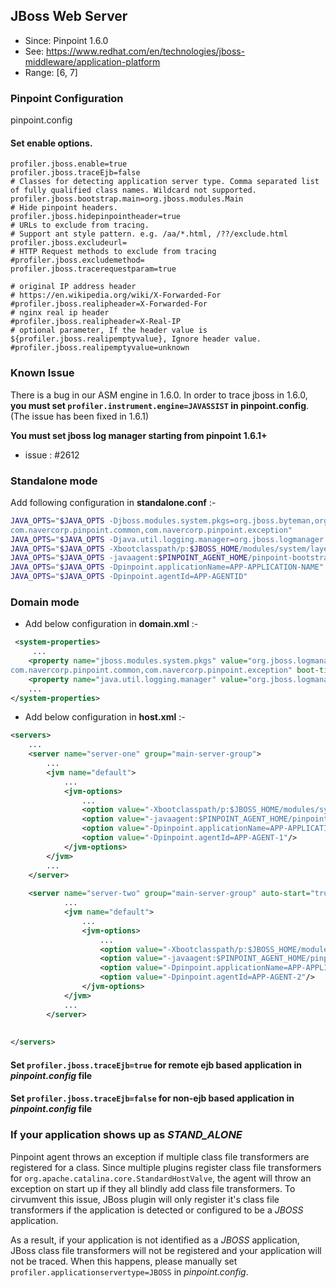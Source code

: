 ## JBoss Web Server
* Since: Pinpoint 1.6.0
* See: https://www.redhat.com/en/technologies/jboss-middleware/application-platform
* Range: [6, 7]

### Pinpoint Configuration
pinpoint.config

#### Set enable options.
~~~
profiler.jboss.enable=true
profiler.jboss.traceEjb=false
# Classes for detecting application server type. Comma separated list of fully qualified class names. Wildcard not supported.
profiler.jboss.bootstrap.main=org.jboss.modules.Main
# Hide pinpoint headers.
profiler.jboss.hidepinpointheader=true
# URLs to exclude from tracing.
# Support ant style pattern. e.g. /aa/*.html, /??/exclude.html
profiler.jboss.excludeurl=
# HTTP Request methods to exclude from tracing
#profiler.jboss.excludemethod=
profiler.jboss.tracerequestparam=true

# original IP address header
# https://en.wikipedia.org/wiki/X-Forwarded-For
#profiler.jboss.realipheader=X-Forwarded-For
# nginx real ip header
#profiler.jboss.realipheader=X-Real-IP
# optional parameter, If the header value is ${profiler.jboss.realipemptyvalue}, Ignore header value.
#profiler.jboss.realipemptyvalue=unknown
~~~

### Known Issue
There is a bug in our ASM engine in 1.6.0. In order to trace jboss in 1.6.0, **you must set `profiler.instrument.engine=JAVASSIST` in pinpoint.config**. (The issue has been fixed in 1.6.1)

**You must set jboss log manager starting from pinpoint 1.6.1+**
 - issue : #2612

###  Standalone mode <br/>
 Add following configuration in __standalone.conf__ :- <br/>
```bash 
JAVA_OPTS="$JAVA_OPTS -Djboss.modules.system.pkgs=org.jboss.byteman,org.jboss.logmanager,com.navercorp.pinpoint.bootstrap,
com.navercorp.pinpoint.common,com.navercorp.pinpoint.exception"
JAVA_OPTS="$JAVA_OPTS -Djava.util.logging.manager=org.jboss.logmanager.LogManager"
JAVA_OPTS="$JAVA_OPTS -Xbootclasspath/p:$JBOSS_HOME/modules/system/layers/base/org/jboss/logmanager/main/jboss-logmanager-$JBOSS_LOGMANAGER_VERSION.jar"
JAVA_OPTS="$JAVA_OPTS -javaagent:$PINPOINT_AGENT_HOME/pinpoint-bootstrap-$PINPOINT_VERSION.jar"
JAVA_OPTS="$JAVA_OPTS -Dpinpoint.applicationName=APP-APPLICATION-NAME" 
JAVA_OPTS="$JAVA_OPTS -Dpinpoint.agentId=APP-AGENTID"
```

###  Domain mode <br/>

* Add below configuration in __domain.xml__ :- <br/>
```xml 
 <system-properties>
     ...
    <property name="jboss.modules.system.pkgs" value="org.jboss.logmanager,com.navercorp.pinpoint.bootstrap,
com.navercorp.pinpoint.common,com.navercorp.pinpoint.exception" boot-time="true"/>
    <property name="java.util.logging.manager" value="org.jboss.logmanager.LogManager"/>
    ...
</system-properties>
```
* Add below configuration in __host.xml__ :- <br/>

```xml 
<servers>
    ...
    <server name="server-one" group="main-server-group">
        ...
        <jvm name="default">
            ...
            <jvm-options>
                ...
                <option value="-Xbootclasspath/p:$JBOSS_HOME/modules/system/layers/base/org/jboss/logmanager/main/jboss-logmanager-$JBOSS_LOGMANAGER_VERSION.jar"/>
                <option value="-javaagent:$PINPOINT_AGENT_HOME/pinpoint-bootstrap-$PINPOINT_VERSION.jar"/>
                <option value="-Dpinpoint.applicationName=APP-APPLICATION-NAME"/>
                <option value="-Dpinpoint.agentId=APP-AGENT-1"/>
            </jvm-options>
        </jvm>
        ...
    </server>
    
    <server name="server-two" group="main-server-group" auto-start="true">
            ...
            <jvm name="default">
                ...
                <jvm-options>
                    ...
                    <option value="-Xbootclasspath/p:$JBOSS_HOME/modules/system/layers/base/org/jboss/logmanager/main/jboss-logmanager-$JBOSS_LOGMANAGER_VERSION.jar"/>
                    <option value="-javaagent:$PINPOINT_AGENT_HOME/pinpoint-bootstrap-$PINPOINT_VERSION.jar"/>
                    <option value="-Dpinpoint.applicationName=APP-APPLICATION-NAME"/>
                    <option value="-Dpinpoint.agentId=APP-AGENT-2"/>
                </jvm-options>
            </jvm>
            ...
        </server>
        
    
</servers> 

```

#### Set ```profiler.jboss.traceEjb=true``` for remote ejb based application in *pinpoint.config* file
#### Set ```profiler.jboss.traceEjb=false``` for non-ejb based application in *pinpoint.config* file

### If your application shows up as *STAND_ALONE*
Pinpoint agent throws an exception if multiple class file transformers are registered for a class. Since multiple
plugins register class file transformers for `org.apache.catalina.core.StandardHostValve`, the agent will throw an
exception on start up if they all blindly add class file transformers.
To cirvumvent this issue, JBoss plugin will only register it's class file transformers if the application is detected or
configured to be a *JBOSS* application.

As a result, if your application is not identified as a *JBOSS* application, JBoss class file transformers will not be
registered and your application will not be traced.
When this happens, please manually set `profiler.applicationservertype=JBOSS` in *pinpoint.config*.
 